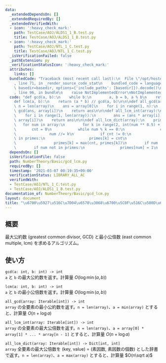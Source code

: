 ```yaml
---
data:
  _extendedDependsOn: []
  _extendedRequiredBy: []
  _extendedVerifiedWith:
  - icon: ':heavy_check_mark:'
    path: TestCase/AOJ/ALDS1_1_B.test.py
    title: TestCase/AOJ/ALDS1_1_B.test.py
  - icon: ':heavy_check_mark:'
    path: TestCase/AOJ/NTL_1_C.test.py
    title: TestCase/AOJ/NTL_1_C.test.py
  _isVerificationFailed: false
  _pathExtension: py
  _verificationStatusIcon: ':heavy_check_mark:'
  attributes:
    links: []
  bundledCode: "Traceback (most recent call last):\n  File \"/opt/hostedtoolcache/Python/3.9.5/x64/lib/python3.9/site-packages/onlinejudge_verify/documentation/build.py\"\
    , line 71, in _render_source_code_stat\n    bundled_code = language.bundle(stat.path,\
    \ basedir=basedir, options={'include_paths': [basedir]}).decode()\n  File \"/opt/hostedtoolcache/Python/3.9.5/x64/lib/python3.9/site-packages/onlinejudge_verify/languages/python.py\"\
    , line 96, in bundle\n    raise NotImplementedError\nNotImplementedError\n"
  code: "def gcd(a, b):\n    while b:\n        a, b = b, a % b\n    return a\n\n\n\
    def lcm(a, b):\n    return (a * b) // gcd(a, b)\n\n\ndef all_gcd(array):\n   \
    \ n = len(array)\n    ans = array[0]\n    for i in range(1, n):\n        ans =\
    \ gcd(ans, array[i])\n    return ans\n\n\ndef all_lcm_int(array):\n    ans = array[0]\n\
    \    for i in range(1, len(array)):\n        ans = (ans * array[i]) // gcd(ans,\
    \ array[i])\n    return ans\n\n\ndef all_lcm_dict(array):\n    primes = {}\n \
    \   for num in array:\n        for k in range(2, int(num ** 0.5) + 1):\n     \
    \       cnt = 0\n            while num % k == 0:\n                cnt += 1\n \
    \               num //= k\n            if cnt != 0:\n                if k not\
    \ in primes:\n                    primes[k] = cnt\n                else:\n   \
    \                 primes[k] = max(cnt, primes[k])\n        if num != 1:\n    \
    \        if num not in primes:\n                primes[num] = 1\n    return primes\n"
  dependsOn: []
  isVerificationFile: false
  path: NumberTheory/Basic/gcd_lcm.py
  requiredBy: []
  timestamp: '2021-03-07 00:19:35+09:00'
  verificationStatus: LIBRARY_ALL_AC
  verifiedWith:
  - TestCase/AOJ/NTL_1_C.test.py
  - TestCase/AOJ/ALDS1_1_B.test.py
documentation_of: NumberTheory/Basic/gcd_lcm.py
layout: document
title: "\u6700\u5927\u516C\u7D04\u6570\u3068\u6700\u5C0F\u516C\u500D\u6570"
---
```


## 概要
最大公約数 (greatest common divisor, GCD) と最小公倍数 (east common multiple, lcm) を求めるアルゴリズム。

## 使い方
`gcd(a: int, b: int) -> int`  
`a` と `b` の最大公約数を返す。計算量 $O(\log \min(a, b))$

`lcm(a: int, b: int) -> int`  
`a` と `b` の最小公倍数を返す。計算量 $O(\log \min(a, b))$

`all_gcd(array: Iterable[int]) -> int`  
`array` の全要素の最小公約数を返す。`n = len(array)`、`a = min(array)` とすると、計算量 $O(n + \log a)$

`all_lcm_int(array: Iterable[int]) -> int`  
`array` の全要素の最大公倍数を返す。`n = len(array)`、`a = array[0] * array[1] * ... * array[n - 1]` とすると、計算量 $O(n + \log a)$

`all_lcm_dict(array: Iterable[int]) -> Dict[int, int]`  
`array` 全要素の最大公倍数を (key, value) = (素因数, 素因数の個数) とした辞書で返す。`n = len(array)`、`a = max(array)` とすると、計算量 $O(n\sqrt a)$
